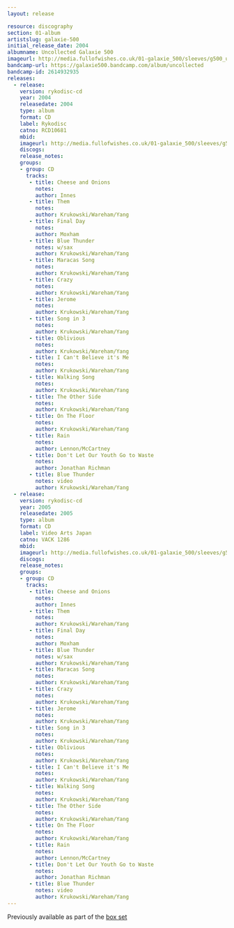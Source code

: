 ```yaml
---
layout: release

resource: discography
section: 01-album
artistslug: galaxie-500
initial_release_date: 2004
albumname: Uncollected Galaxie 500
imageurl: http://media.fullofwishes.co.uk/01-galaxie_500/sleeves/g500_uncollected.jpg
bandcamp-url: https://galaxie500.bandcamp.com/album/uncollected
bandcamp-id: 2614932935
releases:
  - release: 
    version: rykodisc-cd
    year: 2004
    releasedate: 2004
    type: album
    format: CD
    label: Rykodisc
    catno: RCD10681
    mbid: 
    imageurl: http://media.fullofwishes.co.uk/01-galaxie_500/sleeves/g500_uncollected.jpg
    discogs: 
    release_notes:
    groups:
    - group: CD
      tracks:
       - title: Cheese and Onions
         notes: 
         author: Innes
       - title: Them
         notes: 
         author: Krukowski/Wareham/Yang
       - title: Final Day
         notes: 
         author: Moxham
       - title: Blue Thunder
         notes: w/sax
         author: Krukowski/Wareham/Yang
       - title: Maracas Song
         notes: 
         author: Krukowski/Wareham/Yang
       - title: Crazy
         notes: 
         author: Krukowski/Wareham/Yang
       - title: Jerome
         notes: 
         author: Krukowski/Wareham/Yang
       - title: Song in 3
         notes: 
         author: Krukowski/Wareham/Yang
       - title: Oblivious
         notes: 
         author: Krukowski/Wareham/Yang
       - title: I Can't Believe it's Me
         notes: 
         author: Krukowski/Wareham/Yang
       - title: Walking Song
         notes: 
         author: Krukowski/Wareham/Yang
       - title: The Other Side
         notes: 
         author: Krukowski/Wareham/Yang
       - title: On The Floor
         notes: 
         author: Krukowski/Wareham/Yang
       - title: Rain
         notes: 
         author: Lennon/McCartney
       - title: Don't Let Our Youth Go to Waste
         notes: 
         author: Jonathan Richman
       - title: Blue Thunder
         notes: video
         author: Krukowski/Wareham/Yang
  - release: 
    version: rykodisc-cd
    year: 2005
    releasedate: 2005
    type: album
    format: CD
    label: Video Arts Japan
    catno: VACK 1286
    mbid: 
    imageurl: http://media.fullofwishes.co.uk/01-galaxie_500/sleeves/g500_uncollected.jpg
    discogs: 
    release_notes:
    groups:
    - group: CD
      tracks:
       - title: Cheese and Onions
         notes: 
         author: Innes
       - title: Them
         notes: 
         author: Krukowski/Wareham/Yang
       - title: Final Day
         notes: 
         author: Moxham
       - title: Blue Thunder
         notes: w/sax
         author: Krukowski/Wareham/Yang
       - title: Maracas Song
         notes: 
         author: Krukowski/Wareham/Yang
       - title: Crazy
         notes: 
         author: Krukowski/Wareham/Yang
       - title: Jerome
         notes: 
         author: Krukowski/Wareham/Yang
       - title: Song in 3
         notes: 
         author: Krukowski/Wareham/Yang
       - title: Oblivious
         notes: 
         author: Krukowski/Wareham/Yang
       - title: I Can't Believe it's Me
         notes: 
         author: Krukowski/Wareham/Yang
       - title: Walking Song
         notes: 
         author: Krukowski/Wareham/Yang
       - title: The Other Side
         notes: 
         author: Krukowski/Wareham/Yang
       - title: On The Floor
         notes: 
         author: Krukowski/Wareham/Yang
       - title: Rain
         notes: 
         author: Lennon/McCartney
       - title: Don't Let Our Youth Go to Waste
         notes: 
         author: Jonathan Richman
       - title: Blue Thunder
         notes: video
         author: Krukowski/Wareham/Yang
---
```

Previously available as part of the [box set](/galaxie-500/releases/galaxie-500-galaxie-500.html)